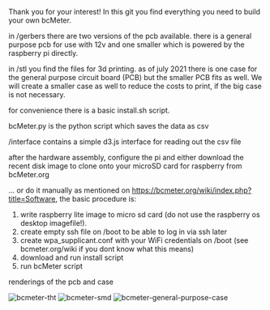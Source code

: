Thank you for your interest! In this git you find everything you need to build your own bcMeter. 

in /gerbers there are two versions of the pcb available. there is a general purpose pcb for use with 12v and one smaller which is powered by the raspberry pi directly.

in /stl you find the files for 3d printing. as of july 2021 there is one case for the general purpose circuit board (PCB) but the smaller PCB fits as well. We will create a smaller case as well to reduce the costs to print, if the big case is not necessary. 

for convenience there is a basic install.sh script. 

bcMeter.py is the python script which saves the data as csv

/interface contains a simple d3.js interface for reading out the csv file


after the hardware assembly, configure the pi and either download the recent disk image to clone onto your microSD card for raspberry from bcMeter.org 


... or do it manually as mentioned on  https://bcmeter.org/wiki/index.php?title=Software, the basic procedure is:

1. write raspberry lite image to micro sd card (do not use the raspberry os desktop imagefile!). 
2. create empty ssh file on /boot to be able to log in via ssh later
3. create wpa_supplicant.conf with your WiFi credentials on /boot (see bcmeter.org/wiki if you dont know what this means)
4. download and run install script
5. run bcMeter script





renderings of the pcb and case

![bcmeter-tht](https://user-images.githubusercontent.com/87074315/124761537-337b2780-df32-11eb-83bd-753e4972f371.jpg)
![bcmeter-smd](https://user-images.githubusercontent.com/87074315/124761541-3413be00-df32-11eb-88a7-5631a5a1f0b4.jpg)
![bcmeter-general-purpose-case](https://user-images.githubusercontent.com/87074315/124761546-3413be00-df32-11eb-8138-fc08c174cbb7.jpg)
